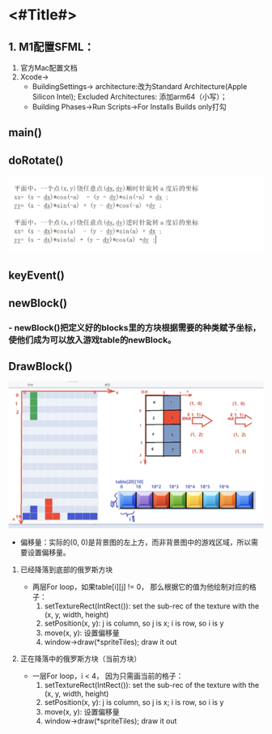 #  <#Title#>
## 1. M1配置SFML：
1. 官方Mac配置文档 
2. Xcode->
    - BuildingSettings-> architecture:改为Standard Architecture(Apple Silicon Intel); Excluded Architectures: 添加arm64（小写）；
    - Building Phases->Run Scripts->For Installs Builds only打勾

## main()

## doRotate()
![rotate_formula](DevelopLog/rotate_formula.png)

## keyEvent()

## newBlock()
### - newBlock()把定义好的blocks里的方块根据需要的种类赋予坐标，使他们成为可以放入游戏table的newBlock。


## DrawBlock()
![drawblock](DevelopLog/drawblock.png)
- 偏移量：实际的(0, 0)是背景图的左上方，而非背景图中的游戏区域，所以需要设置偏移量。
1. 已经降落到底部的俄罗斯方块
    - 两层For loop，如果table[i][j] != 0， 那么根据它的值为他绘制对应的格子：
        1. setTextureRect(IntRect()):   set the sub-rec of the texture with the (x, y, width, height)
        2. setPosition(x, y):  j is column, so j is x; i is row, so i is y
        3. move(x, y): 设置偏移量
        4. window->draw(*spriteTiles); draw it out 
    
2. 正在降落中的俄罗斯方块（当前方块）
    - 一层For loop，i < 4， 因为只需画当前的格子：
        1. setTextureRect(IntRect()):   set the sub-rec of the texture with the (x, y, width, height)
        2. setPosition(x, y):  j is column, so j is x; i is row, so i is y
        3. move(x, y): 设置偏移量
        4. window->draw(*spriteTiles); draw it out 
